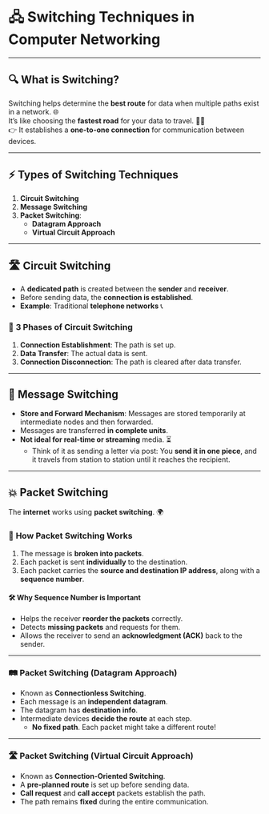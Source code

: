 # 🖧 **Switching Techniques in Computer Networking**

---

## 🔍 **What is Switching?**

Switching helps determine the **best route** for data when multiple paths exist in a network. 🌐  
It’s like choosing the **fastest road** for your data to travel. 🚗💨  
👉 It establishes a **one-to-one connection** for communication between devices.

---

## ⚡ **Types of Switching Techniques**

1. **Circuit Switching**
2. **Message Switching**
3. **Packet Switching**:
   - **Datagram Approach**
   - **Virtual Circuit Approach**

---

## 🛣️ **Circuit Switching**

- A **dedicated path** is created between the **sender** and **receiver**.
- Before sending data, the **connection is established**.
- **Example**: Traditional **telephone networks** 📞

### 🔄 **3 Phases of Circuit Switching**

1. **Connection Establishment**: The path is set up.
2. **Data Transfer**: The actual data is sent.
3. **Connection Disconnection**: The path is cleared after data transfer.

---

## 📨 **Message Switching**

- **Store and Forward Mechanism**: Messages are stored temporarily at intermediate nodes and then forwarded.
- Messages are transferred **in complete units**.
- **Not ideal for real-time or streaming** media. ⏳
  - Think of it as sending a letter via post: You **send it in one piece**, and it travels from station to station until it reaches the recipient.

---

## 💥 **Packet Switching**

The **internet** works using **packet switching**. 🌍

### 🚚 **How Packet Switching Works**

1. The message is **broken into packets**.
2. Each packet is sent **individually** to the destination.
3. Each packet carries the **source and destination IP address**, along with a **sequence number**.

#### 🛠️ **Why Sequence Number is Important**

- Helps the receiver **reorder the packets** correctly.
- Detects **missing packets** and requests for them.
- Allows the receiver to send an **acknowledgment (ACK)** back to the sender.

---

### 🛤️ **Packet Switching (Datagram Approach)**

- Known as **Connectionless Switching**.
- Each message is an **independent datagram**.
- The datagram has **destination info**.
- Intermediate devices **decide the route** at each step.
  - **No fixed path**. Each packet might take a different route!

---

### 🛣️ **Packet Switching (Virtual Circuit Approach)**

- Known as **Connection-Oriented Switching**.
- A **pre-planned route** is set up before sending data.
- **Call request** and **call accept** packets establish the path.
- The path remains **fixed** during the entire communication.
